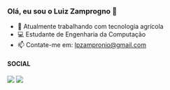 ### Olá, eu sou o Luiz Zamprogno 👋

- 🌾 Atualmente trabalhando com tecnologia agrícola
- 💻 Estudante de Engenharia da Computação
- 📫 Contate-me em: lpzampronio@gmail.com

#### SOCIAL

<div>
  <a href="mailto:lpzampronio@gmail.com"><img src="https://img.shields.io/badge/Gmail-D14836?style=for-the-badge&logo=gmail&logoColor=white"></a>
  <a href="https://www.linkedin.com/in/luiz-paulo-zamprogno-787b596a/" target="_blank"><img src="https://img.shields.io/badge/LinkedIn-0077B5?style=for-the-badge&logo=linkedin&logoColor=white"></a>
</div>
